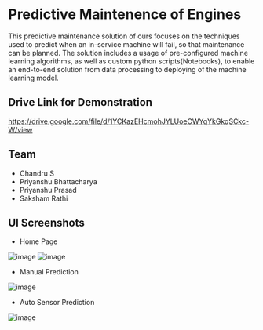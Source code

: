 # Predictive Maintenence of Engines

This predictive maintenance solution of ours focuses on the techniques used to predict when an in-service machine will fail, so that maintenance can be planned. The solution includes a usage of pre-configured machine learning algorithms, as well as custom python scripts(Notebooks), to enable an end-to-end solution from data processing to deploying of the machine learning model.

## Drive Link for Demonstration
https://drive.google.com/file/d/1YCKazEHcmohJYLUoeCWYqYkGkqSCkc-W/view

## Team
- Chandru S
- Priyanshu Bhattacharya
- Priyanshu Prasad
- Saksham Rathi

## UI Screenshots
- Home Page 

![image](https://user-images.githubusercontent.com/81401374/128415777-b8a54882-d547-4af9-9d8e-5fe846b884bd.png)
![image](https://user-images.githubusercontent.com/81401374/128415915-4910b25c-4c6c-4053-b085-62dd7290934c.png)


- Manual Prediction

![image](https://user-images.githubusercontent.com/81401374/128415863-058f82f5-a85c-454c-ac23-9e801232709f.png)

- Auto Sensor Prediction

![image](https://user-images.githubusercontent.com/81401374/128415891-1a460d7c-91e1-48fe-9772-5e6facb033ac.png)




